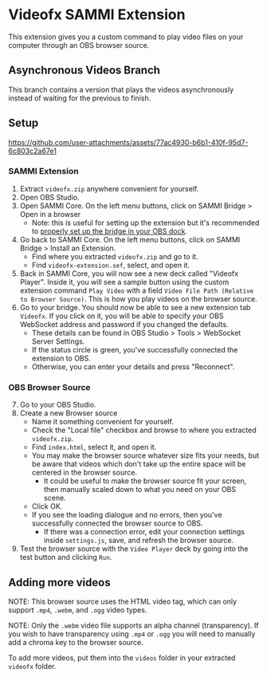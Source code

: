 # Videofx SAMMI Extension

This extension gives you a custom command to play video files on your computer through an OBS browser source.

## Asynchronous Videos Branch

This branch contains a version that plays the videos asynchronously instead of waiting for the previous to finish.

## Setup

https://github.com/user-attachments/assets/77ac4930-b6b1-410f-95d7-6c803c2a67e1

### SAMMI Extension

1. Extract `videofx.zip` anywhere convenient for yourself.
2. Open OBS Studio.
3. Open SAMMI Core. On the left menu buttons, click on SAMMI Bridge > Open in a browser
   - Note: this is useful for setting up the extension but it's recommended to [properly set up the bridge in your OBS dock](https://sammi.solutions/docs/getting-started/step-by-step#addbridgetoyourobsdock).
4. Go back to SAMMI Core. On the left menu buttons, click on SAMMI Bridge > Install an Extension.
   - Find where you extracted `videofx.zip` and go to it.
   - Find `videofx-extension.sef`, select, and open it.
5. Back in SAMMI Core, you will now see a new deck called "Videofx Player". Inside it, you will see a sample button using the custom extension command `Play Video` with a field `Video File Path (Relative to Browser Source)`. This is how you play videos on the browser source.
6. Go to your bridge. You should now be able to see a new extension tab `Videofx`. If you click on it, you will be able to specify your OBS WebSocket address and password if you changed the defaults.
   - These details can be found in OBS Studio > Tools > WebSocket Server Settings.
   - If the status circle is green, you've successfully connected the extension to OBS.
   - Otherwise, you can enter your details and press "Reconnect".

### OBS Browser Source

7. Go to your OBS Studio.
8. Create a new Browser source
   - Name it something convenient for yourself.
   - Check the "Local file" checkbox and browse to where you extracted `videofx.zip`.
   - Find `index.html`, select it, and open it.
   - You may make the browser source whatever size fits your needs, but be aware that videos which don't take up the entire space will be centered in the browser source.
     - It could be useful to make the browser source fit your screen, then manually scaled down to what you need on your OBS scene.
   - Click OK.
   - If you see the loading dialogue and no errors, then you've successfully connected the browser source to OBS.
     - If there was a connection error, edit your connection settings inside `settings.js`, save, and refresh the browser source.
9. Test the browser source with the `Video Player` deck by going into the test button and clicking `Run`.

## Adding more videos

NOTE: This browser source uses the HTML video tag, which can only support `.mp4`, `.webm`, and `.ogg` video types.

NOTE: Only the `.webm` video file supports an alpha channel (transparency). If you wish to have transparency using `.mp4` or `.ogg` you will need to manually add a chroma key to the browser source.

To add more videos, put them into the `videos` folder in your extracted `videofx` folder.
